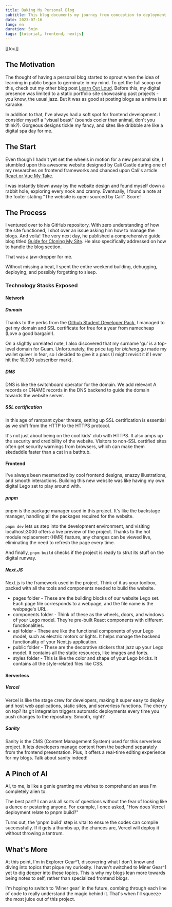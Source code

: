 ```yaml
---
title: Baking My Personal Blog
subtitle: This blog documents my journey from conception to deployment of my brand spanking new personal website. Let's extend a virtual high five to Cali Castle for open sourcing the awesome website project!
date: 2023-07-16
lang: en
duration: 5min
tags: [tutorial, frontend, nextjs]
---
```


[[toc]]

## The Motivation

The thought of having a personal blog started to sprout when the idea of learning in public began to germinate in my mind. To get the full scoop on this, check out my other blog post [Learn Out Loud](https://bicheng.me/blog/learning-out-loud-the-journey-of-learning-in-public). Before this, my digital presence was limited to a static portfolio site showcasing past projects - you know, the usual jazz. But it was as good at posting blogs as a mime is at karaoke.

In addition to that, I've always had a soft spot for frontend development. I consider myself a "visual beast" (sounds cooler than animal, don't you think?). Gorgeous designs tickle my fancy, and sites like dribbble are like a digital spa day for me.

## The Start

Even though I hadn't yet set the wheels in motion for a new personal site, I stumbled upon this awesome website designed by Cali Castle during one of my researches on frontend frameworks and chanced upon Cali's article [React or Vue My Take](https://cali.so/blog/react-or-vue-my-take-on-web-dev).

I was instantly blown away by the website design and found myself down a rabbit hole, exploring every nook and cranny. Eventually, I found a note at the footer stating "The website is open-sourced by Cali". Score!

## The Process

I ventured over to his GitHub repository. With zero understanding of how the site functioned, I shot over an issue asking him how to manage the blogs. And voila! The very next day, he published a comprehensive guide blog titled [Guide for Cloning My Site](https://cali.so/blog/guide-for-cloning-my-site). He also specifically addressed on how to handle the blog section.

That was a jaw-dropper for me.

Without missing a beat, I spent the entire weekend building, debugging, deploying, and possibly forgetting to sleep.

### Technology Stacks Exposed

#### Network

##### Domain

Thanks to the perks from the [Github Student Developer Pack](https://education.github.com/pack), I managed to get my domain and SSL certificate for free for a year from namecheap (Love a good bargain!).

On a slightly unrelated note, I also discovered that my surname 'gu' is a top-level domain for Guam. Unfortunately, the price tag for _bicheng.gu_ made my wallet quiver in fear, so I decided to give it a pass (I might revisit it if I ever hit the 10,000 subscriber mark).

##### DNS

DNS is like the switchboard operator for the domain. We add relevant A records or CNAME records in the DNS backend to guide the domain towards the website server.

##### SSL certification

In this age of rampant cyber threats, setting up SSL certification is essential as we shift from the HTTP to the HTTPS protocol.

It's not just about being on the cool kids' club with HTTPS. It also amps up the security and credibility of the website. Visitors to non-SSL certified sites often get security warnings from browsers, which can make them skedaddle faster than a cat in a bathtub.

#### Frontend

I've always been mesmerized by cool frontend designs, snazzy illustrations, and smooth interactions. Building this new website was like having my own digital Lego set to play around with.

##### pnpm

pnpm is the package manager used in this project. It's like the backstage manager, handling all the packages required for the website.

`pnpm dev` lets us step into the development environment, and visiting localhost:3000 offers a live preview of the project. Thanks to the hot module replacement (HMR) feature, any changes can be viewed live, eliminating the need to refresh the page every time.

And finally, `pnpm build` checks if the project is ready to strut its stuff on the digital runway.

##### Next.JS

Next.js is the framework used in the project. Think of it as your toolbox, packed with all the tools and components needed to build the website.

- pages folder - These are the building blocks of our website Lego set. Each page file corresponds to a webpage, and the file name is the webpage's URL.
- components folder - Think of these as the wheels, doors, and windows of your Lego model. They're pre-built React components with different functionalities.
- api folder - These are like the functional components of your Lego model, such as electric motors or lights. It helps manage the backend functionality of your Next.js application.
- public folder - These are the decorative stickers that jazz up your Lego model. It contains all the static resources, like images and fonts.
- styles folder - This is like the color and shape of your Lego bricks. It contains all the style-related files like CSS.

#### Serverless

##### Vercel

Vercel is like the stage crew for developers, making it super easy to deploy and host web applications, static sites, and serverless functions. The cherry on top? Its git integration triggers automatic deployments every time you push changes to the repository. Smooth, right?

##### Sanity

Sanity is the CMS (Content Management System) used for this serverless project. It lets developers manage content from the backend separately from the frontend presentation. Plus, it offers a real-time editing experience for my blogs. Talk about sanity indeed!

## A Pinch of AI

AI, to me, is like a genie granting me wishes to comprehend an area I'm completely alien to.

The best part? I can ask all sorts of questions without the fear of looking like a dunce or pestering anyone. For example, I once asked, "How does Vercel deployment relate to pnpm build?"

Turns out, the 'pnpm build' step is vital to ensure the codes can compile successfully. If it gets a thumbs up, the chances are, Vercel will deploy it without throwing a tantrum.

## What's More

At this point, I'm in Explorer Gear^1, discovering what I don't know and diving into topics that pique my curiosity. I haven't switched to Miner Gear^1 yet to dig deeper into these topics. This is why my blogs lean more towards being notes to self, rather than specialized frontend blogs.

I'm hoping to switch to 'Miner gear' in the future, combing through each line of code to really understand the magic behind it. That's when I'll squeeze the most juice out of this project.
